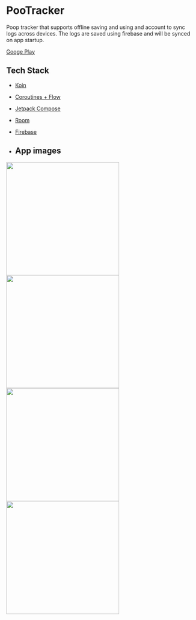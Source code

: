 # PooTracker
Poop tracker that supports offline saving and using and account to sync logs across devices. The logs are saved using firebase
and will be synced on app startup.

[Googe Play](https://play.google.com/store/apps/details?id=my.packlol.pootracker)

## Tech Stack
- [Koin](https://insert-koin.io/)
- [Coroutines + Flow](https://kotlinlang.org/docs/coroutines-overview.html)
- [Jetpack Compose](https://developer.android.com/jetpack/compose)
- [Room](https://developer.android.com/training/data-storage/room)
- [Firebase](https://firebase.google.com/)

- ## App images
<img src="https://github.com/Dcatna/PooTracker/assets/98186105/e0985c0b-6961-401d-bcaf-5e816eec7016" width=300>
<img src="https://github.com/Dcatna/PooTracker/assets/98186105/0a0b319c-f3ae-494c-b119-19adb46910d3" width=300>
<img src="https://github.com/Dcatna/PooTracker/assets/98186105/59a3b19f-c3ef-4ed5-9fc6-51fb3fdad6c8" width=300>
<img src="https://github.com/Dcatna/PooTracker/assets/98186105/14288d61-3103-472c-8c0a-9b6d862d7743" width=300>
